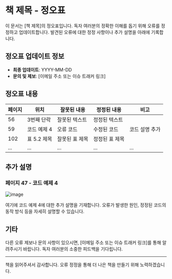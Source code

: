# 책 제목 - 정오표

이 문서는 [책 제목]의 정오표입니다. 독자 여러분의 정확한 이해를 돕기 위해 오류를 정정하고 업데이트합니다. 발견된 오류에 대한 정정 사항이나 추가 설명을 아래에 기록합니다.

## 정오표 업데이트 정보

- **최종 업데이트**: YYYY-MM-DD
- **문의 및 제보**: [이메일 주소 또는 이슈 트래커 링크]

## 정오표 내용

| 페이지 | 위치 | 잘못된 내용 | 정정된 내용 | 비고 |
|--------|------|-------------|-------------|------|
| 56     | 3번째 단락 | 잘못된 텍스트 | 정정된 텍스트 |      |
| 59     | 코드 예제 4 | 오류 코드 | 수정된 코드 | 코드 설명 추가 |
| 102    | 표 5.2 제목 | 잘못된 표 제목 | 정정된 표 제목 |      |
| ...    | ...  | ...         | ...         | ...  |

## 추가 설명

### 페이지 47 - 코드 예제 4
![image](https://github.com/dremdeveloper/codingtest_python/assets/131899974/a2927cd5-4285-4010-be03-9bebda27ccaa)

여기에 코드 예제 4에 대한 추가 설명을 기재합니다. 오류가 발생한 원인, 정정된 코드의 동작 방식 등을 자세히 설명할 수 있습니다.

## 기타

다른 오류 제보나 문의 사항이 있으시면, [이메일 주소 또는 이슈 트래커 링크]를 통해 알려주시기 바랍니다. 독자 여러분의 소중한 피드백을 기다립니다.

---

책을 읽어주셔서 감사합니다. 오류 정정을 통해 더 나은 책을 만들기 위해 노력하겠습니다.
